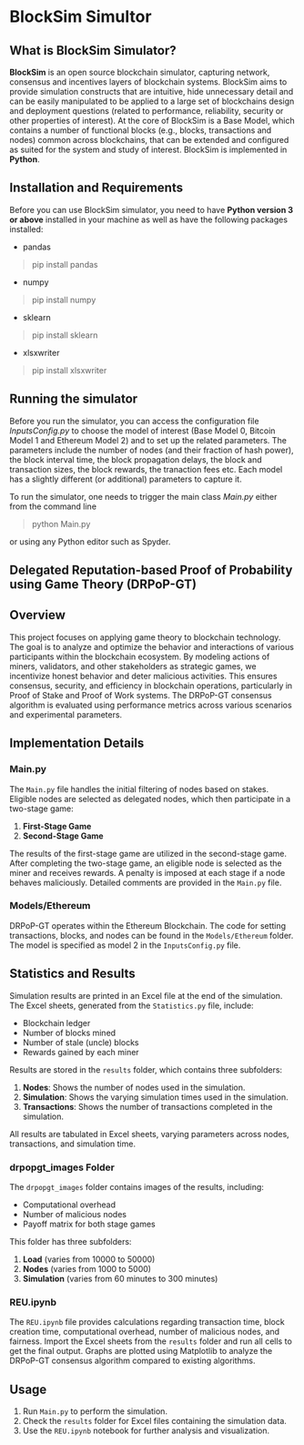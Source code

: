 # BlockSim Simultor

## What is BlockSim Simulator?
**BlockSim** is an open source blockchain simulator, capturing network, consensus and incentives layers of blockchain systems. BlockSim aims to provide simulation constructs that are intuitive, hide unnecessary detail and can be easily manipulated to be applied to a large set of blockchains design and deployment questions (related to performance, reliability, security or other properties of interest). At the core of BlockSim is a Base Model, which contains a number of functional blocks (e.g., blocks, transactions and nodes) common across blockchains, that can be extended and configured as suited for the system and study of interest. BlockSim is implemented in **Python**.

## Installation and Requirements

Before you can use BlockSim  simulator, you need to have **Python version 3 or above** installed in your machine as well as have the following packages installed:

- pandas 
>pip install pandas
- numpy 
>pip install numpy
- sklearn 
>pip install sklearn
- xlsxwriter
>pip install xlsxwriter

## Running the simulator

Before you run the simulator, you can access the configuration file *InputsConfig.py* to choose the model of interest (Base Model 0, Bitcoin Model 1 and Ethereum Model 2) and to set up the related parameters.
The parameters include the number of nodes (and their fraction of hash power), the block interval time, the block propagation delays, the block and transaction sizes, the block rewards, the tranaction fees etc.
Each model has a slightly different (or additional) parameters to capture it.

To run the simulator, one needs to trigger the main class *Main.py* either from the command line
> python Main.py

or using any Python editor such as Spyder.

## Delegated Reputation-based Proof of Probability using Game Theory (DRPoP-GT)

## Overview

This project focuses on applying game theory to blockchain technology. The goal is to analyze and optimize the behavior and interactions of various participants within the blockchain ecosystem. By modeling actions of miners, validators, and other stakeholders as strategic games, we incentivize honest behavior and deter malicious activities. This ensures consensus, security, and efficiency in blockchain operations, particularly in Proof of Stake and Proof of Work systems. The DRPoP-GT consensus algorithm is evaluated using performance metrics across various scenarios and experimental parameters.

## Implementation Details

### Main.py

The `Main.py` file handles the initial filtering of nodes based on stakes. Eligible nodes are selected as delegated nodes, which then participate in a two-stage game:

1. **First-Stage Game**
2. **Second-Stage Game**

The results of the first-stage game are utilized in the second-stage game. After completing the two-stage game, an eligible node is selected as the miner and receives rewards. A penalty is imposed at each stage if a node behaves maliciously. Detailed comments are provided in the `Main.py` file.

### Models/Ethereum

DRPoP-GT operates within the Ethereum Blockchain. The code for setting transactions, blocks, and nodes can be found in the `Models/Ethereum` folder. The model is specified as model 2 in the `InputsConfig.py` file.

## Statistics and Results

Simulation results are printed in an Excel file at the end of the simulation. The Excel sheets, generated from the `Statistics.py` file, include:

- Blockchain ledger
- Number of blocks mined
- Number of stale (uncle) blocks
- Rewards gained by each miner

Results are stored in the `results` folder, which contains three subfolders:

1. **Nodes**: Shows the number of nodes used in the simulation.
2. **Simulation**: Shows the varying simulation times used in the simulation.
3. **Transactions**: Shows the number of transactions completed in the simulation.

All results are tabulated in Excel sheets, varying parameters across nodes, transactions, and simulation time.

### drpopgt_images Folder

The `drpopgt_images` folder contains images of the results, including:

- Computational overhead
- Number of malicious nodes
- Payoff matrix for both stage games

This folder has three subfolders:

1. **Load** (varies from 10000 to 50000)
2. **Nodes** (varies from 1000 to 5000)
3. **Simulation** (varies from 60 minutes to 300 minutes)

### REU.ipynb

The `REU.ipynb` file provides calculations regarding transaction time, block creation time, computational overhead, number of malicious nodes, and fairness. Import the Excel sheets from the `results` folder and run all cells to get the final output. Graphs are plotted using Matplotlib to analyze the DRPoP-GT consensus algorithm compared to existing algorithms.

## Usage

1. Run `Main.py` to perform the simulation.
2. Check the `results` folder for Excel files containing the simulation data.
3. Use the `REU.ipynb` notebook for further analysis and visualization.
